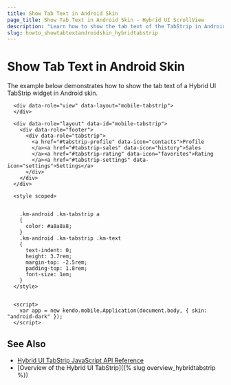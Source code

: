```yaml
---
title: Show Tab Text in Android Skin
page_title: Show Tab Text in Android Skin - Hybrid UI ScrollView
description: "Learn how to show the tab text of the TabStrip in Android skin."
slug: howto_showtabtextandroidskin_hybridtabstrip
---
```


# Show Tab Text in Android Skin

The example below demonstrates how to show the tab text of a Hybrid UI TabStrip widget in Android skin.



```dojo
  <div data-role="view" data-layout="mobile-tabstrip">
  </div>

  <div data-role="layout" data-id="mobile-tabstrip">
    <div data-role="footer">
      <div data-role="tabstrip">
        <a href="#tabstrip-profile" data-icon="contacts">Profile
        </a><a href="#tabstrip-sales" data-icon="history">Sales
        </a><a href="#tabstrip-rating" data-icon="favorites">Rating
        </a><a href="#tabstrip-settings" data-icon="settings">Settings</a>
      </div>
    </div>
  </div>

  <style scoped>


    .km-android .km-tabstrip a
    {
      color: #a8a8a8;
    }
    .km-android .km-tabstrip .km-text
    {
      text-indent: 0;
      height: 3.7rem;
      margin-top: -2.5rem;
      padding-top: 1.8rem;
      font-size: 1em;
    }
  </style>


  <script>
    var app = new kendo.mobile.Application(document.body, { skin: "android-dark" });
  </script>
```

## See Also

* [Hybrid UI TabStrip JavaScript API Reference](/api/javascript/mobile/ui/tabstrip)
* [Overview of the Hybrid UI TabStrip]({% slug overview_hybridtabstrip %})
